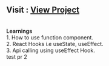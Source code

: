 <h2>Visit : <a href="https://anmol-shrivastav.github.io/Weather-App-In-React/">View Project</a></h2> <br />
<b>Learnings</b><br />
1. How to use function component.<br />
2. React Hooks i.e useState, useEffect.<br />
3. Api calling using useEffect Hook.<br />
test pr 2
